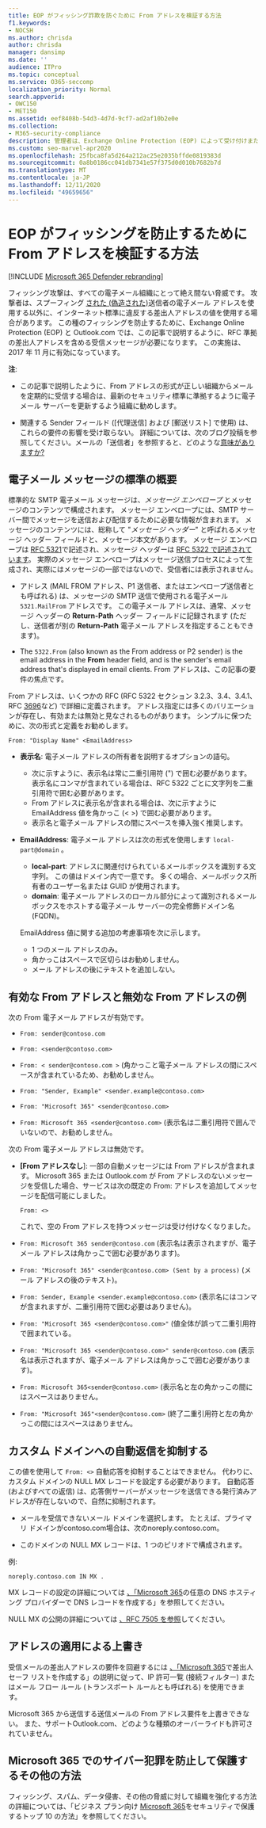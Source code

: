 ```yaml
---
title: EOP がフィッシング詐欺を防ぐために From アドレスを検証する方法
f1.keywords:
- NOCSH
ms.author: chrisda
author: chrisda
manager: dansimp
ms.date: ''
audience: ITPro
ms.topic: conceptual
ms.service: O365-seccomp
localization_priority: Normal
search.appverid:
- OWC150
- MET150
ms.assetid: eef8408b-54d3-4d7d-9cf7-ad2af10b2e0e
ms.collection:
- M365-security-compliance
description: 管理者は、Exchange Online Protection (EOP) によって受け付けまたは拒否される電子メール アドレスの種類と、フィッシングOutlook.comに役立つ情報を確認できます。
ms.custom: seo-marvel-apr2020
ms.openlocfilehash: 25fbca8fa5d264a212ac25e2035bffde0819383d
ms.sourcegitcommit: 0a8b0186cc041db7341e57f375d0d010b7682b7d
ms.translationtype: MT
ms.contentlocale: ja-JP
ms.lasthandoff: 12/11/2020
ms.locfileid: "49659656"
---
```

# <a name="how-eop-validates-the-from-address-to-prevent-phishing"></a>EOP がフィッシングを防止するために From アドレスを検証する方法

[!INCLUDE [Microsoft 365 Defender rebranding](../includes/microsoft-defender-for-office.md)]


フィッシング攻撃は、すべての電子メール組織にとって絶え間ない脅威です。 攻撃者は、スプーフィング [された (偽造された)](anti-spoofing-protection.md)送信者の電子メール アドレスを使用する以外に、インターネット標準に違反する差出人アドレスの値を使用する場合があります。 この種のフィッシングを防止するために、Exchange Online Protection (EOP) と Outlook.com では、この記事で説明するように、RFC 準拠の差出人アドレスを含める受信メッセージが必要になります。 この実施は、2017 年 11 月に有効になっています。

**注**:

- この記事で説明したように、From アドレスの形式が正しい組織からメールを定期的に受信する場合は、最新のセキュリティ標準に準拠するように電子メール サーバーを更新するよう組織に勧めします。

- 関連する Sender フィールド ([代理送信] および [郵送リスト] で使用) は、これらの要件の影響を受け取らない。 詳細については、次のブログ投稿を参照してください。メールの「送信者」を参照すると、どのような[意味がありますか?](https://blogs.msdn.microsoft.com/tzink/2017/06/22/what-do-we-mean-when-we-refer-to-the-sender-of-an-email/)

## <a name="an-overview-of-email-message-standards"></a>電子メール メッセージの標準の概要

標準的な SMTP 電子メール メッセージは、*メッセージ エンベロープ* とメッセージのコンテンツで構成されます。 メッセージ エンベロープには、SMTP サーバー間でメッセージを送信および配信するために必要な情報が含まれます。 メッセージのコンテンツには、総称して "*メッセージ ヘッダー*" と呼ばれるメッセージ ヘッダー フィールドと、メッセージ本文があります。 メッセージ エンベロープは [RFC 5321](https://tools.ietf.org/html/rfc5321)で記述され、メッセージ ヘッダーは [RFC 5322 で記述されています](https://tools.ietf.org/html/rfc5322)。 実際のメッセージ エンベロープはメッセージ送信プロセスによって生成され、実際にはメッセージの一部ではないので、受信者には表示されません。

- アドレス (MAIL FROM アドレス、P1 送信者、またはエンベロープ送信者とも呼ばれる) は、メッセージの SMTP 送信で使用される電子メール `5321.MailFrom` アドレスです。  この電子メール アドレスは、通常、メッセージ ヘッダーの **Return-Path** ヘッダー フィールドに記録されます (ただし、送信者が別の **Return-Path** 電子メール アドレスを指定することもできます)。

- The `5322.From` (also known as the From address or P2 sender) is the email address in the **From** header field, and is the sender's email address that's displayed in email clients. From アドレスは、この記事の要件の焦点です。

From アドレスは、いくつかの RFC (RFC 5322 セクション 3.2.3、3.4、3.4.1、RFC [3696](https://tools.ietf.org/html/rfc3696)など) で詳細に定義されます。 アドレス指定には多くのバリエーションが存在し、有効または無効と見なされるものがあります。 シンプルに保つために、次の形式と定義をお勧めします。

`From: "Display Name" <EmailAddress>`

- **表示名**: 電子メール アドレスの所有者を説明するオプションの語句。

  - 次に示すように、表示名は常に二重引用符 (") で囲む必要があります。 表示名にコンマが含まれている場合は、RFC 5322 ごとに文字列を二重引用符で囲む必要があります。 
  - From アドレスに表示名が含まれる場合は、次に示すように EmailAddress 値を角かっこ (< >) で囲む必要があります。
  - 表示名と電子メール アドレスの間にスペースを挿入強く推奨します。

- **EmailAddress**: 電子メール アドレスは次の形式を使用します `local-part@domain` 。

  - **local-part**: アドレスに関連付けられているメールボックスを識別する文字列。 この値はドメイン内で一意です。 多くの場合、メールボックス所有者のユーザー名または GUID が使用されます。
  - **domain**: 電子メール アドレスのローカル部分によって識別されるメールボックスをホストする電子メール サーバーの完全修飾ドメイン名 (FQDN)。

  EmailAddress 値に関する追加の考慮事項を次に示します。

  - 1 つのメール アドレスのみ。
  - 角かっこはスペースで区切らはお勧めしません。
  - メール アドレスの後にテキストを追加しない。

## <a name="examples-of-valid-and-invalid-from-addresses"></a>有効な From アドレスと無効な From アドレスの例

次の From 電子メール アドレスが有効です。

- `From: sender@contoso.com`

- `From: <sender@contoso.com>`

- `From: < sender@contoso.com >` (角かっこと電子メール アドレスの間にスペースが含まれているため、お勧めしません。

- `From: "Sender, Example" <sender.example@contoso.com>`

- `From: "Microsoft 365" <sender@contoso.com>`

- `From: Microsoft 365 <sender@contoso.com>` (表示名は二重引用符で囲んでいないので、お勧めしません。

次の From 電子メール アドレスは無効です。

- **[From アドレスなし**]: 一部の自動メッセージには From アドレスが含まれます。 Microsoft 365 または Outlook.com が From アドレスのないメッセージを受信した場合、サービスは次の既定の From: アドレスを追加してメッセージを配信可能にしました。

  `From: <>`

  これで、空の From アドレスを持つメッセージは受け付けなくなりました。

- `From: Microsoft 365 sender@contoso.com` (表示名は表示されますが、電子メール アドレスは角かっこで囲む必要があります)。

- `From: "Microsoft 365" <sender@contoso.com> (Sent by a process)` (メール アドレスの後のテキスト)。

- `From: Sender, Example <sender.example@contoso.com>` (表示名にはコンマが含まれますが、二重引用符で囲む必要はありません)。

- `From: "Microsoft 365 <sender@contoso.com>"` (値全体が誤って二重引用符で囲まれている。

- `From: "Microsoft 365 <sender@contoso.com>" sender@contoso.com` (表示名は表示されますが、電子メール アドレスは角かっこで囲む必要があります)。

- `From: Microsoft 365<sender@contoso.com>` (表示名と左の角かっこの間にはスペースはありません。

- `From: "Microsoft 365"<sender@contoso.com>` (終了二重引用符と左の角かっこの間にはスペースはありません。

## <a name="suppress-auto-replies-to-your-custom-domain"></a>カスタム ドメインへの自動返信を抑制する

この値を使用して `From: <>` 自動応答を抑制することはできません。 代わりに、カスタム ドメインの NULL MX レコードを設定する必要があります。 自動応答 (およびすべての返信) は、応答側サーバーがメッセージを送信できる発行済みアドレスが存在しないので、自然に抑制されます。

- メールを受信できないメール ドメインを選択します。 たとえば、プライマリ ドメインがcontoso.com場合は、次のnoreply.contoso.com。

- このドメインの NULL MX レコードは、1 つのピリオドで構成されます。

例:

```text
noreply.contoso.com IN MX .
```

MX レコードの設定の詳細については [、「Microsoft 365](../../admin/get-help-with-domains/create-dns-records-at-any-dns-hosting-provider.md)の任意の DNS ホスティング プロバイダーで DNS レコードを作成する」を参照してください。

NULL MX の公開の詳細については [、RFC 7505 を参照](https://tools.ietf.org/html/rfc7505)してください。

## <a name="override-from-address-enforcement"></a>アドレスの適用による上書き

受信メールの差出人アドレスの要件を回避するには [、「Microsoft 365](create-safe-sender-lists-in-office-365.md)で差出人セーフ リストを作成する」の説明に従って、IP 許可一覧 (接続フィルター) またはメール フロー ルール (トランスポート ルールとも呼ばれる) を使用できます。

Microsoft 365 から送信する送信メールの From アドレス要件を上書きできない。 また、サポートOutlook.com、どのような種類のオーバーライドも許可されていません。

## <a name="other-ways-to-prevent-and-protect-against-cybercrimes-in-microsoft-365"></a>Microsoft 365 でのサイバー犯罪を防止して保護するその他の方法

フィッシング、スパム、データ侵害、その他の脅威に対して組織を強化する方法の詳細については、「ビジネス プラン向け [Microsoft 365](../../admin/security-and-compliance/secure-your-business-data.md)をセキュリティで保護するトップ 10 の方法」を参照してください。
